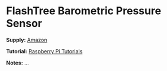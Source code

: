 # FlashTree Barometric Pressure Sensor

**Supply:** [Amazon](https://www.amazon.ca/gp/product/B07TZBJ2H5/ref=ppx_yo_dt_b_asin_title_o03_s00?ie=UTF8&psc=1)

**Tutorial:** [Raspberry Pi Tutorials](https://tutorials-raspberrypi.com/raspberry-pi-and-i2c-air-pressure-sensor-bmp180)

**Notes:** ...
